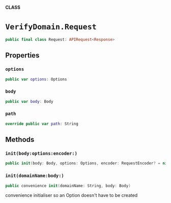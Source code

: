 **CLASS**

# `VerifyDomain.Request`

```swift
public final class Request: APIRequest<Response>
```

## Properties
### `options`

```swift
public var options: Options
```

### `body`

```swift
public var body: Body
```

### `path`

```swift
override public var path: String
```

## Methods
### `init(body:options:encoder:)`

```swift
public init(body: Body, options: Options, encoder: RequestEncoder? = nil)
```

### `init(domainName:body:)`

```swift
public convenience init(domainName: String, body: Body)
```

convenience initialiser so an Option doesn't have to be created
